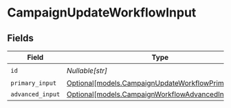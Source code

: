 # CampaignUpdateWorkflowInput


## Fields

| Field                                                                                                  | Type                                                                                                   | Required                                                                                               | Description                                                                                            |
| ------------------------------------------------------------------------------------------------------ | ------------------------------------------------------------------------------------------------------ | ------------------------------------------------------------------------------------------------------ | ------------------------------------------------------------------------------------------------------ |
| `id`                                                                                                   | *Nullable[str]*                                                                                        | :heavy_check_mark:                                                                                     | N/A                                                                                                    |
| `primary_input`                                                                                        | [Optional[models.CampaignUpdateWorkflowPrimaryInput]](../models/campaignupdateworkflowprimaryinput.md) | :heavy_minus_sign:                                                                                     | N/A                                                                                                    |
| `advanced_input`                                                                                       | [Optional[models.CampaignWorkflowAdvancedInput]](../models/campaignworkflowadvancedinput.md)           | :heavy_minus_sign:                                                                                     | N/A                                                                                                    |